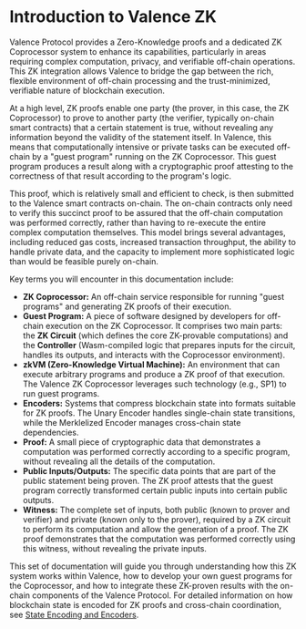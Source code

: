 # Introduction to Valence ZK

Valence Protocol provides a Zero-Knowledge proofs and a dedicated ZK Coprocessor system to enhance its capabilities, particularly in areas requiring complex computation, privacy, and verifiable off-chain operations. This ZK integration allows Valence to bridge the gap between the rich, flexible environment of off-chain processing and the trust-minimized, verifiable nature of blockchain execution.

At a high level, ZK proofs enable one party (the prover, in this case, the ZK Coprocessor) to prove to another party (the verifier, typically on-chain smart contracts) that a certain statement is true, without revealing any information beyond the validity of the statement itself. In Valence, this means that computationally intensive or private tasks can be executed off-chain by a "guest program" running on the ZK Coprocessor. This guest program produces a result along with a cryptographic proof attesting to the correctness of that result according to the program's logic.

This proof, which is relatively small and efficient to check, is then submitted to the Valence smart contracts on-chain. The on-chain contracts only need to verify this succinct proof to be assured that the off-chain computation was performed correctly, rather than having to re-execute the entire complex computation themselves. This model brings several advantages, including reduced gas costs, increased transaction throughput, the ability to handle private data, and the capacity to implement more sophisticated logic than would be feasible purely on-chain.

Key terms you will encounter in this documentation include:

- **ZK Coprocessor:** An off-chain service responsible for running "guest programs" and generating ZK proofs of their execution.
- **Guest Program:** A piece of software designed by developers for off-chain execution on the ZK Coprocessor. It comprises two main parts: the **ZK Circuit** (which defines the core ZK-provable computations) and the **Controller** (Wasm-compiled logic that prepares inputs for the circuit, handles its outputs, and interacts with the Coprocessor environment).
- **zkVM (Zero-Knowledge Virtual Machine):** An environment that can execute arbitrary programs and produce a ZK proof of that execution. The Valence ZK Coprocessor leverages such technology (e.g., SP1) to run guest programs.
- **Encoders:** Systems that compress blockchain state into formats suitable for ZK proofs. The Unary Encoder handles single-chain state transitions, while the Merklelized Encoder manages cross-chain state dependencies.
- **Proof:** A small piece of cryptographic data that demonstrates a computation was performed correctly according to a specific program, without revealing all the details of the computation.
- **Public Inputs/Outputs:** The specific data points that are part of the public statement being proven. The ZK proof attests that the guest program correctly transformed certain public inputs into certain public outputs.
- **Witness:** The complete set of inputs, both public (known to prover and verifier) and private (known only to the prover), required by a ZK circuit to perform its computation and allow the generation of a proof. The ZK proof demonstrates that the computation was performed correctly using this witness, without revealing the private inputs.

This set of documentation will guide you through understanding how this ZK system works within Valence, how to develop your own guest programs for the Coprocessor, and how to integrate these ZK-proven results with the on-chain components of the Valence Protocol. For detailed information on how blockchain state is encoded for ZK proofs and cross-chain coordination, see [State Encoding and Encoders](./07_state_encoding_and_encoders.md).
